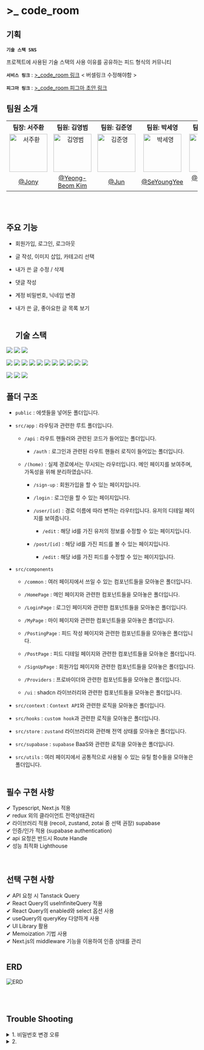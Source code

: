 <h1> >_ code_room </h1>

## 기획

**`기술 스택 SNS`**

프로젝트에 사용된 기술 스택의 사용 이유를 공유하는 피드 형식의 커뮤니티

**`서비스 링크`** : [>\_code_room 링크](https://my-log-one.vercel.app/) < 버셀링크 수정해야함 >

**`피그마 링크`** : [>\_code_room 피그마 초안 링크](https://www.figma.com/design/hfrfB6sIIUFnjWluPlaF5n/team-project?node-id=0-1)

## 팀원 소개

<table>
  <tbody>
    <tr>
      <th className='text-center justify-center'><b>팀장: 서주환</b></th>
      <th className='text-center justify-center'><b>팀원: 김영범</b></th>
      <th className='text-center justify-center'><b>팀원: 김준영</b></th>
      <th className='text-center justify-center'><b>팀원: 박세영</b></th>
      <th className='text-center justify-center'><b>팀원: 박원빈</b></th>
      <th className='text-center justify-center'><b>팀원: 손서영</b></th>
    </tr>
    <tr>
      <td align="center"><img src="https://avatars.githubusercontent.com/u/104831702?v=4" width="100px;" alt="서주환"/></td>
      <td align="center"><img src="https://avatars.githubusercontent.com/u/96457953?v=4" width="100px;" alt="김영범"/></td>
      <td align="center"><img src="https://avatars.githubusercontent.com/u/166312623?v=4" width="100px;" alt="김준영"/></td>
      <td align="center"><img src="https://avatars.githubusercontent.com/u/131146693?v=4" width="100px;" alt="박세영"/></td>
      <td align="center"><img src="https://avatars.githubusercontent.com/u/119783002?v=4" width="100px;" alt="박원빈"/></td>
      <td align="center"><img src="https://avatars.githubusercontent.com/u/139070143?v=4" width="100px;" alt="손서영"/></td>
     </tr>
      <td align="center"><a href="https://github.com/JoohwanSeo">@Jony</a></td>
      <td align="center"><a href="https://github.com/kybaq">@Yeong-Beom Kim</a></td>
      <td align="center"><a href="https://github.com/JvnKim">@Jun</a></td>
      <td align="center"><a href="https://github.com/SeYoungYee">@SeYoungYee</a></td>
      <td align="center"><a href="https://github.com/harry21-kr">@Park Won Bin</a></td>
      <td align="center"><a href="https://github.com/sonsy723">@sonsy723</a></td>
    </tr>
  </tbody>
</table>
<br /><br />

## 주요 기능

- 회원가입, 로그인, 로그아웃
- 글 작성, 이미지 삽입, 카테고리 선택
- 내가 쓴 글 수정 / 삭제
- 댓글 작성
- 계정 비밀번호, 닉네임 변경
- 내가 쓴 글, 좋아요한 글 목록 보기
  <br /><br />

  ## 기술 스택

<img src="https://img.shields.io/badge/html5-E34F26?style=for-the-badge&logo=html5&logoColor=white" /> <img src="https://img.shields.io/badge/css3-1572B6?style=for-the-badge&logo=css3&logoColor=white" /> <img src="https://img.shields.io/badge/javascript-F7DF1E?style=for-the-badge&logo=javascript&logoColor=black" />

<img src="https://img.shields.io/badge/React-61DAFB?style=for-the-badge&logo=React&logoColor=black"/>
<img src ="https://img.shields.io/badge/typescript-%23007ACC.svg?style=for-the-badge&logo=typescript&logoColor=white" />

<img src="https://img.shields.io/badge/NPM-%23CB3837.svg?style=for-the-badge&logo=npm&logoColor=white" />
<img src="https://img.shields.io/badge/prettier-F7B93E?style=for-the-badge&logo=prettier&logoColor=white" /> <img src="https://img.shields.io/badge/visual studio code-007ACC?style=for-the-badge&logo=visual studio code&logoColor=white" /> <img src="https://img.shields.io/badge/Next-black?style=for-the-badge&logo=next.js&logoColor=white" />
<img src="https://img.shields.io/badge/Vercel-000000?style=for-the-badge&logo=Vercel&logoColor=white"/>
<img src="https://img.shields.io/badge/Supabase-3ECF8E?style=for-the-badge&logo=supabase&logoColor=white" /> <img src="https://img.shields.io/badge/tailwindcss-%2338B2AC.svg?style=for-the-badge&logo=tailwind-css&logoColor=white" />
<img src="https://img.shields.io/badge/git-F05032?style=for-the-badge&logo=git&logoColor=white" /> <img src="https://img.shields.io/badge/github-181717?style=for-the-badge&logo=github&logoColor=white" />

<img src="https://img.shields.io/badge/figma-F24E1E?style=for-the-badge&logo=figma&logoColor=white" /> <img src="https://img.shields.io/badge/slack-4A154B?style=for-the-badge&logo=slack&logoColor=white" /> <img src="https://img.shields.io/badge/notion-000000?style=for-the-badge&logo=notion&logoColor=white" />

## 폴더 구조

- `public` : 에셋들을 넣어둔 폴더입니다.

- `src/app` : 라우팅과 관련한 루트 폴더입니다.

  - `/api` : 라우트 핸들러와 관련된 코드가 들어있는 폴더입니다.

    - `/auth` : 로그인과 관련된 라우트 핸들러 로직이 들어있는 폴더입니다.

  - `/(home)` : 실제 경로에서는 무시되는 라우터입니다.
    메인 페이지를 보여주며, 가독성을 위해 분리하였습니다.

    - `/sign-up` : 회원가입을 할 수 있는 페이지입니다.

    - `/login` : 로그인을 할 수 있는 페이지입니다.

    - `/user/[id]` : 경로 이름에 따라 변하는 라우터입니다.
      유저의 디테일 페이지를 보여줍니다.

      - `/edit` : 해당 id를 가진 유저의 정보를 수정할 수 있는 페이지입니다.

    - `/post/[id]` : 해당 id를 가진 피드를 볼 수 있는 페이지입니다.

      - `/edit` : 해당 id를 가진 피드를 수정할 수 있는 페이지입니다.

- `src/components`

  - `/common` : 여러 페이지에서 쓰일 수 있는 컴포넌트들을 모아놓은 폴더입니다.

  - `/HomePage` : 메인 페이지와 관련한 컴포넌트들을 모아놓은 폴더입니다.

  - `/LoginPage` : 로그인 페이지와 관련한 컴포넌트들을 모아놓은 폴더입니다.

  - `/MyPage` : 마이 페이지와 관련한 컴포넌트들을 모아놓은 폴더입니다.

  - `/PostingPage` : 피드 작성 페이지와 관련한 컴포넌트들을 모아놓은 폴더입니다.

  - `/PostPage` : 피드 디테일 페이지와 관련한 컴포넌트들을 모아놓은 폴더입니다.

  - `/SignUpPage` : 회원가입 페이지와 관련한 컴포넌트들을 모아놓은 폴더입니다.

  - `/Providers` : 프로바이더와 관련한 컴포넌트들을 모아놓은 폴더입니다.

  - `/ui` : shadcn 라이브러리와 관련한 컴포넌트들을 모아놓은 폴더입니다.

- `src/context` : `Context API`와 관련한 로직을 모아놓은 폴더입니다.

- `src/hooks` : `custom hook`과 관련한 로직을 모아놓은 폴더입니다.

- `src/store` : `zustand` 라이브러리와 관련해 전역 상태를 모아놓은 폴더입니다.

- `src/supabase` : `supabase` BaaS와 관련한 로직을 모아놓은 폴더입니다.

- `src/utils` : 여러 페이지에서 공통적으로 사용될 수 있는 유틸 함수들을 모아놓은 폴더입니다.
  <br /><br />

## 필수 구현 사항

✔ Typescript, Next.js 적용<br />
✔ redux 외의 클라이언트 전역상태관리 <br />
✔ 라이브러리 적용 (recoil, zustand, zotai 중 선택 권장)
supabase<br />
✔ 인증/인가 적용 (supabase authentication)<br />
✔ api 요청은 반드시 Route Handle<br />
✔ 성능 최적화 Lighthouse<br />
<br /><br />

## 선택 구현 사항

✔ API 요청 시 Tanstack Query<br />
✔ React Query의 useInfiniteQuery 적용<br />
✔ React Query의 enabled와 select 옵션 사용<br />
✔ useQuery의 queryKey 다양하게 사용<br />
✔ UI Library 활용<br />
✔ Memoization 기법 사용<br />
✔ Next.js의 middleware 기능을 이용하여 인증 상태를 관리
<br /><br />

## ERD

![ERD](https://github.com/user-attachments/assets/da70871b-dc94-4307-999e-41e40a4ee830)

<br /><br />

## Trouble Shooting

<details>
  <summary>1. 비밀번호 변경 오류</summary>
  <b>오류</b> : 비밀번호 변경을 요청해도 supabase 상에 비밀번호 데이터가 바뀌지 않는 오류 발견<br />
  <b>해결</b> : <a href="https://supabase.com/docs/guides/auth/passwords?queryGroups=language&language=js#resetting-a-password">password-based</a>를 참고하여 비밀번호를 재설정할 때엔 이메일 인증이 완료된 사용자만 접근 가능한 것을 확인했습니다. auth-provider에서 confirm email 설정으로 회원가입 시 이메일 인증을 필수로 받게 하여 추후 비밀번호를 재설정 할 수 있게 해결하였습니다.
</details>
<details>
<summary>2. </summary>
  <b>오류</b> : <br />
  <b>해결</b> : 
</details>

